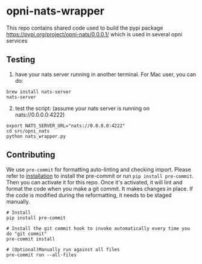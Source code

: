 # opni-nats-wrapper

This repo contains shared code used to build the pypi package https://pypi.org/project/opni-nats/0.0.0.1/ which is used in several opni services

## Testing
1. have your nats server running in another terminal. For Mac user, you can do:
```
brew install nats-server
nats-server
```

2. test the script: (assume your nats server is running on nats://0.0.0.0:4222)
```
export NATS_SERVER_URL="nats://0.0.0.0:4222"
cd src/opni_nats
python nats_wrapper.py
```

## Contributing
We use `pre-commit` for formatting auto-linting and checking import. Please refer to [installation](https://pre-commit.com/#installation) to install the pre-commit or run `pip install pre-commit`. Then you can activate it for this repo. Once it's activated, it will lint and format the code when you make a git commit. It makes changes in place. If the code is modified during the reformatting, it needs to be staged manually.

```
# Install
pip install pre-commit

# Install the git commit hook to invoke automatically every time you do "git commit"
pre-commit install

# (Optional)Manually run against all files
pre-commit run --all-files
```

